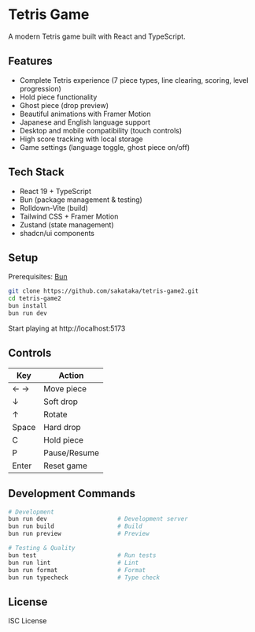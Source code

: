 # Tetris Game

A modern Tetris game built with React and TypeScript.

## Features

- Complete Tetris experience (7 piece types, line clearing, scoring, level progression)
- Hold piece functionality
- Ghost piece (drop preview)
- Beautiful animations with Framer Motion
- Japanese and English language support
- Desktop and mobile compatibility (touch controls)
- High score tracking with local storage
- Game settings (language toggle, ghost piece on/off)

## Tech Stack

- React 19 + TypeScript
- Bun (package management & testing)
- Rolldown-Vite (build)
- Tailwind CSS + Framer Motion
- Zustand (state management)
- shadcn/ui components

## Setup

Prerequisites: [Bun](https://bun.sh/docs/installation)

```bash
git clone https://github.com/sakataka/tetris-game2.git
cd tetris-game2
bun install
bun run dev
```

Start playing at http://localhost:5173

## Controls

| Key | Action |
|-----|--------|
| ← → | Move piece |
| ↓ | Soft drop |
| ↑ | Rotate |
| Space | Hard drop |
| C | Hold piece |
| P | Pause/Resume |
| Enter | Reset game |

## Development Commands

```bash
# Development
bun run dev                    # Development server
bun run build                  # Build
bun run preview                # Preview

# Testing & Quality
bun test                       # Run tests
bun run lint                   # Lint
bun run format                 # Format
bun run typecheck              # Type check
```

## License

ISC License
